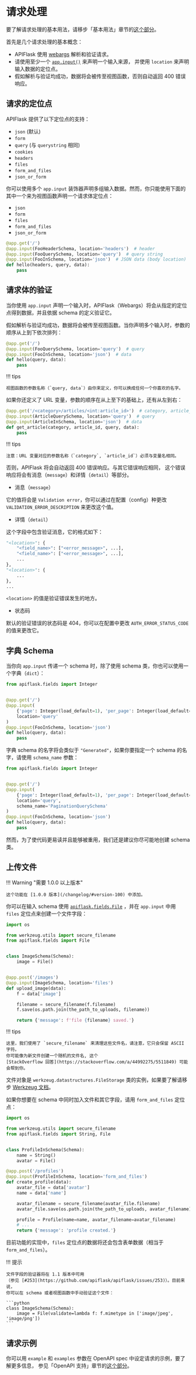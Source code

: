 # 请求处理

要了解请求处理的基本用法，请移步「基本用法」章节的[这个部分](/usage/#use-appinput-to-validate-and-deserialize-request-data)。

首先是几个请求处理的基本概念：

- APIFlask 使用 [webargs](https://github.com/marshmallow-code/webargs) 解析和验证请求。
- 请使用至少一个 [`app.input()`](/api/app/#apiflask.scaffold.APIScaffold.input) 来声明一个输入来源，
  并使用 `location` 来声明输入数据的定位点。
- 假如解析与验证均成功，数据将会被传至视图函数，否则自动返回 400 错误响应。


## 请求的定位点

APIFlask 提供了以下定位点的支持：

- `json` (默认)
- `form`
- `query` (与 `querystring` 相同)
- `cookies`
- `headers`
- `files`
- `form_and_files`
- `json_or_form`

你可以使用多个 `app.input` 装饰器声明多组输入数据。然而，你只能使用下面的其中一个来为视图函数声明一个请求体定位点：

- `json`
- `form`
- `files`
- `form_and_files`
- `json_or_form`

```python
@app.get('/')
@app.input(FooHeaderSchema, location='headers')  # header
@app.input(FooQuerySchema, location='query')  # query string
@app.input(FooInSchema, location='json')  # JSON data (body location)
def hello(headers, query, data):
    pass
```


## 请求体的验证

当你使用 `app.input` 声明一个输入时，APIFlask（Webargs）将会从指定的定位点得到数据，并且依据 schema 的定义验证它。

假如解析与验证均成功，数据将会被传至视图函数。当你声明多个输入时，参数的顺序从上到下依次排列：

```python
@app.get('/')
@app.input(FooQuerySchema, location='query')  # query
@app.input(FooInSchema, location='json')  # data
def hello(query, data):
    pass
```

!!! tips

    视图函数的参数名称（`query, data`）由你来定义，你可以换成任何一个你喜欢的名字。

如果你还定义了 URL 变量，参数的顺序在从上至下的基础上，还有从左到右：

```python
@app.get('/<category>/articles/<int:article_id>')  # category, article_id
@app.input(ArticleQuerySchema, location='query')  # query
@app.input(ArticleInSchema, location='json')  # data
def get_article(category, article_id, query, data):
    pass
```

!!! tips

    注意：URL 变量对应的参数名称（`category`, `article_id`）必须与变量名相同。

否则，APIFlask 将会自动返回 400 错误响应。与其它错误响应相同，
这个错误响应将会有消息（`message`）和详情（`detail`）等部分。

- 消息（`message`）

它的值将会是 `Validation error`，你可以通过在配置（config）种更改 `VALIDATION_ERROR_DESCRIPTION` 来更改这个值。

- 详情（`detail`）

这个字段中包含验证消息，它的格式如下：

```python
"<location>": {
    "<field_name>": ["<error_message>", ...],
    "<field_name>": ["<error_message>", ...],
    ...
},
"<location>": {
    ...
},
...
```

`<location>` 的值是验证错误发生的地方。

- 状态码

默认的验证错误的状态码是 404，你可以在配置中更改 `AUTH_ERROR_STATUS_CODE` 的值来更改它。


## 字典 Schema

当你向 `app.input` 传递一个 schema 时，除了使用 schema 类，你也可以使用一个字典（`dict`）：

```python
from apiflask.fields import Integer


@app.get('/')
@app.input(
    {'page': Integer(load_default=1), 'per_page': Integer(load_default=10)},
    location='query'
)
@app.input(FooInSchema, location='json')
def hello(query, data):
    pass
```

字典 schema 的名字将会类似于 `"Generated"`，如果你要指定一个 schema 的名字，请使用 `schema_name` 参数：

```python hl_lines="7"
from apiflask.fields import Integer


@app.get('/')
@app.input(
    {'page': Integer(load_default=1), 'per_page': Integer(load_default=10)},
    location='query',
    schema_name='PaginationQuerySchema'
)
@app.input(FooInSchema, location='json')
def hello(query, data):
    pass
```

然而，为了使代码更易读并且能够被重用，我们还是建议你尽可能地创建 schema 类。


## 上传文件

!!! Warning "需要 1.0.0 以上版本"

    这个功能在 [1.0.0 版本](/changelog/#version-100) 中添加。

你可以在输入 schema 使用 [`apiflask.fields.File`](/api/fields/#apiflask.fields.File) ，并在 `app.input` 中用 `files` 定位点来创建一个文件字段：

```python
import os

from werkzeug.utils import secure_filename
from apiflask.fields import File


class ImageSchema(Schema):
    image = File()


@app.post('/images')
@app.input(ImageSchema, location='files')
def upload_image(data):
    f = data['image']

    filename = secure_filename(f.filename)
    f.save(os.path.join(the_path_to_uploads, filename))

    return {'message': f'file {filename} saved.'}
```

!!! tips

    这里，我们使用了 `secure_filename` 来清理这些文件名，请注意，它只会保留 ASCII 字符。
    你可能像为新文件创建一个随机的文件名, 这个
    [StackOverflow 回答](https://stackoverflow.com/a/44992275/5511849) 可能会帮到你。

文件对象是 `werkzeug.datastructures.FileStorage` 类的实例，如果要了解请移步 
[Werkzeug 文档](https://werkzeug.palletsprojects.com/datastructures/#werkzeug.datastructures.FileStorage)。

如果你想要在 schema 中同时加入文件和其它字段，请用 `form_and_files` 定位点：

```python
import os

from werkzeug.utils import secure_filename
from apiflask.fields import String, File


class ProfileInSchema(Schema):
    name = String()
    avatar = File()

@app.post('/profiles')
@app.input(ProfileInSchema, location='form_and_files')
def create_profile(data):
    avatar_file = data['avatar']
    name = data['name']

    avatar_filename = secure_filename(avatar_file.filename)
    avatar_file.save(os.path.join(the_path_to_uploads, avatar_filename))

    profile = Profile(name=name, avatar_filename=avatar_filename)
    # ...
    return {'message': 'profile created.'}
```

目前功能的实现中，`files` 定位点的数据将还会包含表单数据（相当于 `form_and_files`）。

!!! 提示

    文件字段的验证器将在 1.1 版本中可用
    （参见 [#253](https://github.com/apiflask/apiflask/issues/253)）。目前来说，
    你可以在 schema 或者视图函数中手动验证这个文件：

    ```python
    class ImageSchema(Schema):
        image = File(validate=lambda f: f.mimetype in ['image/jpeg', 'image/png'])
    ```


## 请求示例

你可以用 `example` 和 `examples` 参数在 OpenAPI spec 中设定请求的示例，要了解更多信息，
参见「OpenAPI 支持」章节的[这个部分](/openapi/#response-and-request-example)。
